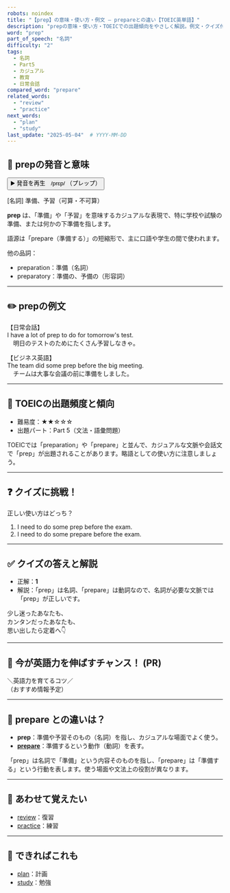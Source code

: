 ```yaml
---
robots: noindex
title: "【prep】の意味・使い方・例文 ― prepareとの違い【TOEIC英単語】"
description: "prepの意味・使い方・TOEICでの出題傾向をやさしく解説。例文・クイズ付きでprepareとの違いもわかりやすく学べます。"
word: "prep"
part_of_speech: "名詞"
difficulty: "2"
tags:
  - 名詞
  - Part5
  - カジュアル
  - 教育
  - 日常会話
compared_word: "prepare"
related_words:
  - "review"
  - "practice"
next_words:
  - "plan"
  - "study"
last_update: "2025-05-04"  # YYYY-MM-DD
---
```


## 🔰 prepの発音と意味

<button class="play-audio" onclick="playTTS('prep')">
  <span class="play-audio-main">
    ▶️ 発音を再生　/prɛp/
  </span>
  <span class="play-audio-sub">
    （プレップ）
  </span>
</button>

[名詞] 準備、予習（可算・不可算）

**prep** は、「準備」や「予習」を意味するカジュアルな表現で、特に学校や試験の準備、または何かの下準備を指します。

語源は「prepare（準備する）」の短縮形で、主に口語や学生の間で使われます。

他の品詞：  
- preparation：準備（名詞）
- preparatory：準備の、予備の（形容詞）

---

## ✏️ prepの例文

【日常会話】  
I have a lot of prep to do for tomorrow's test.  
　明日のテストのためにたくさん予習しなきゃ。

【ビジネス英語】  
The team did some prep before the big meeting.  
　チームは大事な会議の前に準備をしました。

---

## 🎯 TOEICの出題頻度と傾向

- 難易度：★★☆☆☆
- 出題パート：Part 5（文法・語彙問題）

TOEICでは「preparation」や「prepare」と並んで、カジュアルな文脈や会話文で「prep」が出題されることがあります。略語としての使い方に注意しましょう。

---

## ❓ クイズに挑戦！

正しい使い方はどっち？

1. I need to do some prep before the exam.  
2. I need to do some prepare before the exam.

---

## ✅ クイズの答えと解説

- 正解：**1**
- 解説：「prep」は名詞、「prepare」は動詞なので、名詞が必要な文脈では「prep」が正しいです。

少し迷ったあなたも、  
カンタンだったあなたも、  
思い出したら定着へ👇️

---

## 🚀 今が英語力を伸ばすチャンス！ (PR)

<div class="info-center">
＼英語力を育てるコツ／<br>  
（おすすめ情報予定）
</div>

---

## 🤔  prepare との違いは？

- **prep**：準備や予習そのもの（名詞）を指し、カジュアルな場面でよく使う。
- **[prepare](/prepare)**：準備するという動作（動詞）を表す。

「prep」は名詞で「準備」という内容そのものを指し、「prepare」は「準備する」という行動を表します。使う場面や文法上の役割が異なります。

---

## 🧩 あわせて覚えたい

- [review](/review)：復習
- [practice](/practice)：練習

---

## 📖 できればこれも

- [plan](/plan)：計画
- [study](/study)：勉強

<!-- cvid: aid12_bid04 -->
